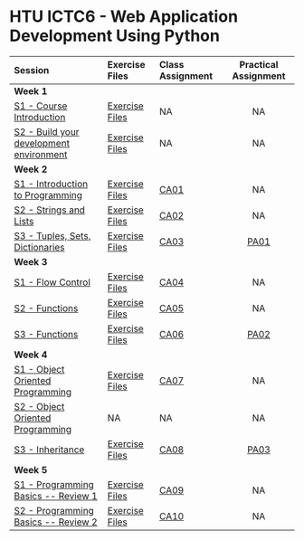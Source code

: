 # HTU ICTC6 - Web Application Development Using Python 

| Session                                                        | Exercise Files            | Class Assignment             |     Practical Assignment     |
| :------------------------------------------------------------- | :------------------------ | :--------------------------- | :--------------------------: |
| **Week 1**                                                     |
| [S1 - Course Introduction](./W1/lecture-notes/)                | [Exercise Files](./W1/S1) | NA                           |              NA              |
| [S2 - Build your development environment](./W1/lecture-notes/) | [Exercise Files](./W1/S2) | NA                           |              NA              |
| **Week 2**                                                     |
| [S1 - Introduction to Programming](./W2/lecture-notes/)        | [Exercise Files](./W2/S1) | [CA01](./W2/S1/CA01/CA01.md) |              NA              |
| [S2 - Strings and Lists](./W2/lecture-notes/)                  | [Exercise Files](./W2/S2) | [CA02](./W2/S2/CA02/CA02.md) |              NA              |
| [S3 - Tuples, Sets, Dictionaries](./W2/lecture-notes/)         | [Exercise Files](./W2/S3) | [CA03](./W2/S3/CA03/CA03.md) | [PA01](./W2/S3/PA01/PA01.md) |
| **Week 3**                                                     |
| [S1 - Flow Control](./W3/lecture-notes/)                       | [Exercise Files](./W3/S1) | [CA04](./W3/S1/CA04/CA04.md) |              NA              |
| [S2 - Functions](./W3/lecture-notes/)                          | [Exercise Files](./W3/S2) | [CA05](./W3/S2/CA05/CA05.md) |              NA              |
| [S3 - Functions](./W3/lecture-notes/)                          | [Exercise Files](./W3/S3) | [CA06](./W3/S3/CA06/CA06.md) | [PA02](./W3/S3/PA02/PA02.md) |
| **Week 4**                                                     |
| [S1 - Object Oriented Programming](./W4/lecture-notes/)        | [Exercise Files](./W4/S1) | [CA07](./W4/S1/CA07/CA07.md) |              NA              |
| [S2 - Object Oriented Programming](./W4/lecture-notes/)        | NA                        | NA                           |              NA              |
| [S3 - Inheritance](./W4/lecture-notes/)                        | [Exercise Files](./W4/S3) | [CA08](./W4/S3/CA08/CA08.md) | [PA03](./W4/S3/PA03/PA03.md) |
| **Week 5**                                                     |
|[S1 - Programming Basics -- Review 1](./W5/)             | [Exercise Files](./W5/) | [CA09](./W5/S1/CA09/CA09.md) | NA |
|[S2 - Programming Basics -- Review 2](./W5/)             | [Exercise Files](./W5/) | [CA10](./W5/S2/CA10/CA10.md) | NA |